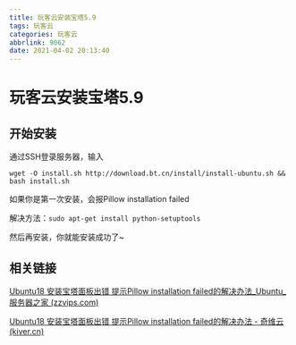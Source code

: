 ```yaml
---
title: 玩客云安装宝塔5.9
tags: 玩客云
categories: 玩客云
abbrlink: 9062
date: 2021-04-02 20:13:40
---
```


# 玩客云安装宝塔5.9

## 开始安装

<!--more-->

通过SSH登录服务器，输入

```
wget -O install.sh http://download.bt.cn/install/install-ubuntu.sh && bash install.sh
```

如果你是第一次安装，会报Pillow installation failed

解决方法：`sudo apt-get install python-setuptools`

然后再安装，你就能安装成功了~

## 相关链接

[Ubuntu18 安装宝塔面板出错 提示Pillow installation failed的解决办法_Ubuntu_服务器之家 (zzvips.com)](http://www.zzvips.com/article/89523.html)

[Ubuntu18 安装宝塔面板出错 提示Pillow installation failed的解决办法 - 奇维云 (kiver.cn)](http://www.kiver.cn/news/content/268.html)
